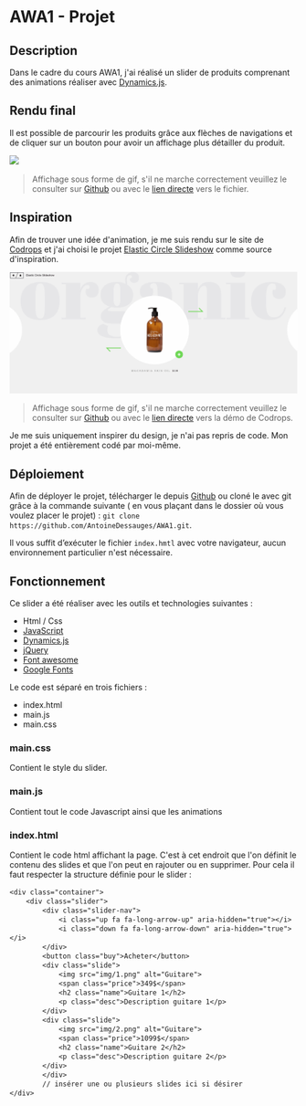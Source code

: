 
# AWA1 - Projet

## Description
Dans le cadre du cours AWA1, j'ai réalisé un slider de produits comprenant des animations réaliser avec [Dynamics.js](http://dynamicsjs.com/).

## Rendu final
Il est possible de parcourir les produits grâce aux flèches de navigations et de cliquer sur un bouton pour avoir un affichage plus détailler du produit.

<img src="/doc/1.gif?raw=true">

> Affichage sous forme de gif, s'il ne marche correctement veuillez le consulter sur [Github](https://github.com/AntoineDessauges/AWA1) ou avec le [lien directe](https://i.imgur.com/QeT00e7.gifv) vers le fichier.

## Inspiration
Afin de trouver une idée d'animation, je me suis rendu sur le site de [Codrops](https://tympanus.net/codrops/) et j'ai choisi le projet [Elastic Circle Slideshow](https://tympanus.net/codrops/2016/01/27/elastic-circle-slideshow/) comme source d'inspiration.

<img src="/doc/2.gif?raw=true">

> Affichage sous forme de gif, s'il ne marche correctement veuillez le consulter sur [Github](https://github.com/AntoineDessauges/AWA1) ou avec le [lien directe](https://tympanus.net/Development/ElasticCircleSlideshow/) vers la démo de Codrops.

Je me suis uniquement inspirer du design, je n'ai pas repris de code. Mon projet a été entièrement codé par moi-même.

## Déploiement
Afin de déployer le projet, télécharger le depuis [Github](https://github.com/AntoineDessauges/AWA1) ou cloné le avec git grâce à la commande suivante ( en vous plaçant dans le dossier où vous voulez placer le projet) : `git clone https://github.com/AntoineDessauges/AWA1.git`.

Il vous suffit d’exécuter le fichier `index.hmtl` avec votre navigateur, aucun environnement particulier n'est nécessaire.

## Fonctionnement
Ce slider a été réaliser avec les outils et technologies suivantes :
 
 - Html / Css
 - [JavaScript](https://www.javascript.com/)
 - [Dynamics.js](http://dynamicsjs.com/)
 - [jQuery](https://jquery.com/)
 - [Font awesome](http://fontawesome.io/icons/)
 - [Google Fonts](https://fonts.google.com/)

Le code est séparé en trois fichiers :

 - index.html
 - main.js
 - main.css

### main.css
Contient le style du slider.

### main.js
Contient tout le code Javascript ainsi que les animations

### index.html
Contient le code html affichant la page.
C'est à cet endroit que l'on définit le contenu des slides et que l'on peut en rajouter ou en supprimer. Pour cela il faut respecter la structure définie pour le slider :

    <div class="container">
        <div class="slider">
            <div class="slider-nav">
                <i class="up fa fa-long-arrow-up" aria-hidden="true"></i>
                <i class="down fa fa-long-arrow-down" aria-hidden="true"></i>
            </div>
            <button class="buy">Acheter</button>
            <div class="slide">
                <img src="img/1.png" alt="Guitare">
                <span class="price">349$</span>
                <h2 class="name">Guitare 1</h2>
                <p class="desc">Description guitare 1</p>
            </div>
            <div class="slide">
                <img src="img/2.png" alt="Guitare">
                <span class="price">1099$</span>
                <h2 class="name">Guitare 2</h2>
                <p class="desc">Description guitare 2</p>
            </div>
            </div>
            // insérer une ou plusieurs slides ici si désirer 
    </div>